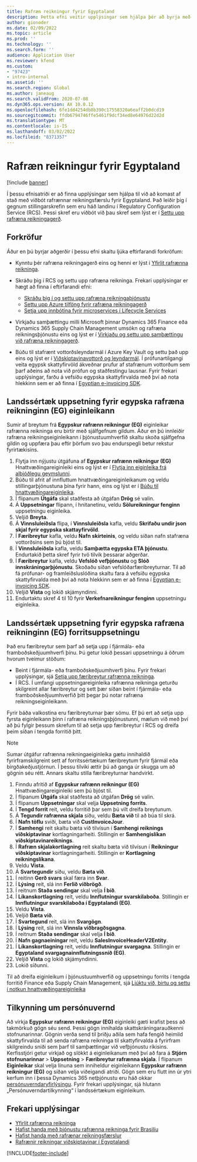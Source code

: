 ```yaml
---
title: Rafræn reikningur fyrir Egyptaland
description: Þetta efni veitir upplýsingar sem hjálpa þér að byrja með rafræna reikningagerð fyrir Egyptaland í Microsoft Dynamics 365 Finance og Dynamics 365 Supply Chain Management.
author: gionoder
ms.date: 02/09/2022
ms.topic: article
ms.prod: ''
ms.technology: ''
ms.search.form: ''
audience: Application User
ms.reviewer: kfend
ms.custom:
- "97423"
- intro-internal
ms.assetid: ''
ms.search.region: Global
ms.author: janeaug
ms.search.validFrom: 2020-07-08
ms.dyn365.ops.version: AX 10.0.12
ms.openlocfilehash: 6fe1dd4254db8b390c17558320a6eaff2b0dcd19
ms.sourcegitcommit: ffdb6794746ffe5461f9dcf34ed8e64976d22d2d
ms.translationtype: MT
ms.contentlocale: is-IS
ms.lasthandoff: 03/02/2022
ms.locfileid: "8371357"
---
```

# <a name="electronic-invoicing-for-egypt"></a>Rafræn reikningur fyrir Egyptaland

[!include [banner](../includes/banner.md)]

Í þessu efnisatriði er að finna upplýsingar sem hjálpa til við að komast af stað með viðbót rafrænnar reikningsfærslu fyrir Egyptaland. Það leiðir þig í gegnum stillingarskrefin sem eru háð landinu í Regulatory Configuration Service (RCS). Þessi skref eru viðbót við þau skref sem lýst er í [Settu upp rafræna reikningagerð](e-invoicing-set-up-overview.md).

## <a name="prerequisites"></a>Forkröfur

Áður en þú byrjar aðgerðir í þessu efni skaltu ljúka eftirfarandi forkröfum:

- Kynntu þér rafræna reikningagerð eins og henni er lýst í [Yfirlit rafrænna reikninga](e-invoicing-service-overview.md).
- Skráðu þig í RCS og settu upp rafræna reikninga. Frekari upplýsingar er hægt að finna í eftirfarandi efni:

    - [Skráðu þig í og settu upp rafræna reikningaþjónustu](e-invoicing-sign-up-install.md)
    - [Settu upp Azure tilföng fyrir rafræna reikningagerð](e-invoicing-set-up-azure-resources.md)
    - [Setja upp innbótina fyrir microservices í Lifecycle Services](e-invoicing-install-add-in-microservices-lcs.md)
    
- Virkjaðu samþættingu milli Microsoft þinnar Dynamics 365 Finance eða Dynamics 365 Supply Chain Management umsókn og rafræna reikningsþjónustu eins og lýst er í [Virkjaðu og settu upp samþættingu við rafræna reikningagerð](e-invoicing-activate-setup-integration.md).
- Búðu til stafrænt vottorðsleyndarmál í Azure Key Vault og settu það upp eins og lýst er í [Viðskiptavinavottorð og leyndarmál](e-invoicing-customer-certificates-secrets.md). Í prófunartilgangi veita egypsk skattyfirvöld ákveðnar prufur af stafrænum vottorðum sem þarf aðeins að nota við prófun og staðfestingu lausnar. Fyrir frekari upplýsingar, farðu á vefsíðu egypska skattyfirvalda með því að nota hlekkinn sem er að finna í [Egyptian e-invoicing SDK](https://sdk.sit.invoicing.eta.gov.eg/faq/).

## <a name="country-specific-configuration-for-the-egyptian-electronic-invoice-eg-feature"></a>Landssértæk uppsetning fyrir egypska rafræna reikninginn (EG) eiginleikann

Sumir af breytum frá **Egypskur rafrænn reikningur (EG)** eiginleikar rafrænna reikninga eru birtir með sjálfgefnum gildum. Áður en þú innleiðir rafræna reikningseiginleikann í þjónustuumhverfið skaltu skoða sjálfgefna gildin og uppfæra þau eftir þörfum svo þau endurspegli betur rekstur fyrirtækisins.

1. Flytja inn nýjustu útgáfuna af **Egypskur rafrænn reikningur (EG)** Hnattvæðingareiginleiki eins og lýst er í [Flytja inn eiginleika frá alþjóðlegu geymslunni](e-invoicing-import-feature-global-repository.md).
2. Búðu til afrit af innfluttum hnattvæðingareiginleikanum og veldu stillingarþjónustuna þína fyrir hann, eins og lýst er í [Búðu til hnattvæðingareiginleika](e-invoicing-create-new-globalization-feature.md).
3. Í flipanum **Útgáfa** skal staðfesta að útgáfan **Drög** sé valin.
4. Á **Uppsetningar** flipann, í hnitanetinu, veldu **Sölureikningur fenginn** uppsetningu eiginleika.
5. Veljið **Breyta**.
6. Á **Vinnsluleiðsla** flipa, í **Vinnsluleiðsla** kafla, veldu **Skrifaðu undir json skjal fyrir egypska skattayfirvöld**.
7. Í **Færibreytur** kafla, veldu **Nafn skírteinis**, og veldu síðan nafn stafræna vottorðsins sem þú bjóst til.
8. Í **Vinnsluleiðsla** kafla, veldu **Samþætta egypska ETA þjónustu**. Endurtakið þetta skref fyrir tvö tilvik þessarar aðgerðar.
9. Í **Færibreytur** kafla, veldu **Vefslóð vefþjónustu** og **Slóð innskráningarþjónustu**. Skoðaðu síðan vefslóðarfæribreyturnar. Til að fá prófunar- og framleiðsluslóðina skaltu fara á vefsíðu egypska skattyfirvalda með því að nota hlekkinn sem er að finna í [Egyptian e-invoicing SDK](https://sdk.sit.invoicing.eta.gov.eg/faq/).
10. Veljið **Vista** og lokið skjámyndinni.
11. Endurtaktu skref 4 til 10 fyrir **Verkefnareikningur fenginn** uppsetningu eiginleika.

## <a name="country-specific-configuration-for-the-egyptian-electronic-invoice-eg-application-setup"></a>Landssértæk uppsetning fyrir egypska rafræna reikninginn (EG) forritsuppsetningu

Það eru færibreytur sem þarf að setja upp í fjármála- eða framboðskeðjuumhverfi þínu. Þú getur lokið þessari uppsetningu á öðrum hvorum tveimur stöðum:

- Beint í fjármála- eða framboðskeðjuumhverfi þínu. Fyrir frekari upplýsingar, sjá [Setja upp færibreytur rafrænna reikninga](e-invoicing-set-up-parameters.md).
- Í RCS. Í umfangi uppsetningareiginleika rafrænna reikninga geturðu skilgreint allar færibreytur og sett þær síðan beint í fjármála- eða framboðskeðjuumhverfið þitt þegar þú notar rafræna reikningseiginleikann.

Fyrir báða valkostina eru færibreyturnar þær sömu. Ef þú ert að setja upp fyrsta eiginleikann þinn í rafræna reikningsþjónustunni, mælum við með því að þú fylgir þessum skrefum til að setja upp færibreytur í RCS og dreifa þeim síðan í tengda forritið þitt.

> [!NOTE]
> Sumar útgáfur rafrænna reikningaeiginleika gætu innihaldið fyrirframskilgreint sett af forritssértækum færibreytum fyrir fjármál eða birgðakeðjustjórnun. Í þessu tilviki ættir þú að ganga úr skugga um að gögnin séu rétt. Annars skaltu stilla færibreyturnar handvirkt.

1. Finndu afritið af **Egypskur rafrænn reikningur (EG)** Hnattvæðingareiginleiki sem þú bjóst til.
2. Í flipanum **Útgáfa** skal staðfesta að útgáfan **Drög** sé valin.
3. Í flipanum **Uppsetningar** skal velja **Uppsetning forrits**.
4. Í **Tengd forrit** reit, veldu forritið þar sem þú vilt dreifa breytunum.
5. Á **Tegundir rafrænna skjala** síðu, veldu **Bæta við** til að búa til skrá.
6. Í **Nafn töflu** sviði, bæta við **CustInvoiceJour**.
7. Í **Samhengi** reit skaltu bæta við tilvísun í **Samhengi reiknings viðskiptavinar** kortlagningarheiti. Stillingin er **Samhengislíkan viðskiptavinareiknings**.
8. Í **Rafræn skjalakortlagning** reit skaltu bæta við tilvísun í **Reikningur viðskiptavinar** kortlagningarheiti. Stillingin er **Kortlagning reikningslíkana**.
9. Veldu **Vista**.
10. Á **Svartegundir** síðu, veldu **Bæta við**.
11. Í reitinn **Gerð svars** skal færa inn **Svar**.
12. Í **Lýsing** reit, slá inn **Ferlið viðbrögð**.
13. Í reitnum **Staða sendingar** skal velja **Í bið**.
14. Í **Líkanskortlagning** reit, veldu **Innflutningur svarskilaboða**. Stillingin er **Innflutningur svarskilaboða í Egyptalandi (EG)**.
15. Veldu **Vista**.
16. Veljið **Bæta við**.
17. Í **Svartegund** reit, slá inn **Svargögn**.
18. Í **Lýsing** reit, slá inn **Vinnsla viðbragðsgagna**.
19. Í reitnum **Staða sendingar** skal velja **Í bið**.
20. Í **Nafn gagnaeiningar** reit, veldu **SalesInvoiceHeaderV2Entity**.
21. Í **Líkanskortlagning** reit, veldu **Innflutningur svargagna**. Stillingin er **Egyptaland svargagnainnflutningssnið (EG)**.
22. Veljið **Vista** og lokið skjámyndinni.
23. Lokið síðunni.

Til að dreifa eiginleikum í þjónustuumhverfið og uppsetningu forrits í tengda forritið Finance eða Supply Chain Management, sjá [Ljúktu við, birtu og settu í notkun hnattvæðingareiginleika](e-invoicing-complete-publish-deploy-globalization-feature.md)

## <a name="privacy-notice"></a>Tilkynning um persónuvernd

Að virkja **Egypskur rafrænn reikningur (EG)** eiginleiki gæti krafist þess að takmörkuð gögn séu send. Þessi gögn innihalda skattskráningarauðkenni stofnunarinnar. Gögnin verða send til þriðju aðila sem hafa fengið heimild skattyfirvalda til að senda rafræna reikninga til skattyfirvalda á fyrirfram skilgreindu sniði sem þarf til samþættingar við vefþjónustu ríkisins. Kerfisstjóri getur virkjað og slökkt á eiginleikanum með því að fara á **Stjórn stofnunarinnar** \> **Uppsetning** \> **Færibreytur rafrænna skjala**. Í flipanum **Eiginleikar** skal velja línuna sem inniheldur eiginleikann **Egypskur rafrænn reikningur (EG)** og síðan velja viðeigandi atriði. Gögn sem eru flutt inn úr ytri kerfum inn í þessa Dynamics 365 netþjónustu eru háð okkar [persónuverndaryfirlýsingu](https://go.microsoft.com/fwlink/?LinkId=512132). Fyrir frekari upplýsingar, sjá hlutann „Persónuverndartilkynning“ í landssértækum eiginleikum.

## <a name="additional-resources"></a>Frekari upplýsingar

- [Yfirlit rafrænna reikninga](e-invoicing-service-overview.md)
- [Hafist handa með þjónustu rafrænna reikninga fyrir Brasilíu](e-invoicing-get-started-service-administration.md)
- [Hafist handa með rafrænar reikningsfærslur](e-invoicing-get-started.md)
- [Rafrænir reikningar viðskiptavinar í Egyptalandi](emea-egy-e-invoices.md)

[!INCLUDE[footer-include](../../includes/footer-banner.md)]
